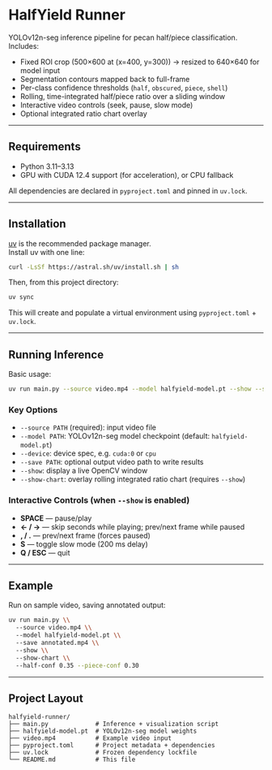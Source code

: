# HalfYield Runner

YOLOv12n-seg inference pipeline for pecan half/piece classification.  
Includes:

- Fixed ROI crop (500×600 at (x=400, y=300)) → resized to 640×640 for model input  
- Segmentation contours mapped back to full-frame  
- Per-class confidence thresholds (`half`, `obscured`, `piece`, `shell`)  
- Rolling, time-integrated half/piece ratio over a sliding window  
- Interactive video controls (seek, pause, slow mode)  
- Optional integrated ratio chart overlay  

---

## Requirements

- Python 3.11–3.13  
- GPU with CUDA 12.4 support (for acceleration), or CPU fallback  

All dependencies are declared in `pyproject.toml` and pinned in `uv.lock`.

---

## Installation

[uv](https://github.com/astral-sh/uv) is the recommended package manager.  
Install uv with one line:

```bash
curl -LsSf https://astral.sh/uv/install.sh | sh
```

Then, from this project directory:

```bash
uv sync
```

This will create and populate a virtual environment using `pyproject.toml` + `uv.lock`.

---

## Running Inference

Basic usage:

```bash
uv run main.py --source video.mp4 --model halfyield-model.pt --show --show-chart
```

### Key Options

- `--source PATH` (required): input video file  
- `--model PATH`: YOLOv12n-seg model checkpoint (default: `halfyield-model.pt`)  
- `--device`: device spec, e.g. `cuda:0` or `cpu`  
- `--save PATH`: optional output video path to write results  
- `--show`: display a live OpenCV window  
- `--show-chart`: overlay rolling integrated ratio chart (requires `--show`)  

### Interactive Controls (when `--show` is enabled)

- **SPACE** — pause/play  
- **← / →** — skip seconds while playing; prev/next frame while paused  
- **, / .** — prev/next frame (forces paused)  
- **S** — toggle slow mode (200 ms delay)  
- **Q / ESC** — quit  

---

## Example

Run on sample video, saving annotated output:

```bash
uv run main.py \\
  --source video.mp4 \\
  --model halfyield-model.pt \\
  --save annotated.mp4 \\
  --show \\
  --show-chart \\
  --half-conf 0.35 --piece-conf 0.30
```

---

## Project Layout

```
halfyield-runner/
├── main.py             # Inference + visualization script
├── halfyield-model.pt  # YOLOv12n-seg model weights
├── video.mp4           # Example video input
├── pyproject.toml      # Project metadata + dependencies
├── uv.lock             # Frozen dependency lockfile
└── README.md           # This file
```
